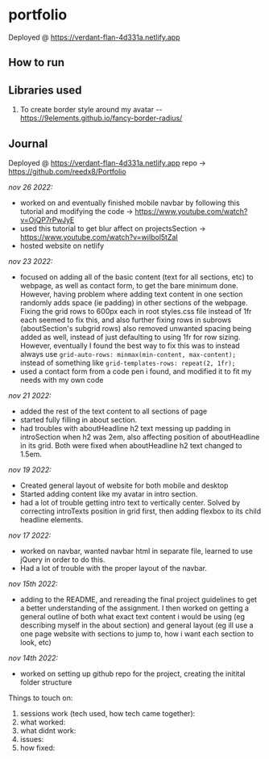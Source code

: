 # portfolio

Deployed @ https://verdant-flan-4d331a.netlify.app

## How to run

## Libraries used

1. To create border style around my avatar -- https://9elements.github.io/fancy-border-radius/

## Journal

Deployed @ https://verdant-flan-4d331a.netlify.app
repo -> https://github.com/reedx8/Portfolio

_nov 26 2022:_
- worked on and eventually finished mobile navbar by following this tutorial and modifying the code -> https://www.youtube.com/watch?v=OjQP7rPwJyE
- used this tutorial to get blur affect on projectsSection -> https://www.youtube.com/watch?v=wiIbol5tZaI
- hosted website on netlify

_nov 23 2022:_
- focused on adding all of the basic content (text for all sections, etc) to webpage, as well as contact form, to get the bare minimum done. However, having problem where adding text content in one section randomly adds space (ie padding) in other sections of the webpage. Fixing the grid rows to 600px each in root styles.css file instead of 1fr each seemed to fix this, and also further fixing rows in subrows (aboutSection's subgrid rows) also removed unwanted spacing being added as well, instead of just defaulting to using 1fr for row sizing. However, eventually I found the best way to fix this was to instead always use `grid-auto-rows: minmax(min-content, max-content);` instead of something like `grid-templates-rows: repeat(2, 1fr);`
- used a contact form from a code pen i found, and modified it to fit my needs with my own code

_nov 21 2022:_
- added the rest of the text content to all sections of page
- started fully filling in about section.
- had troubles with aboutHeadline h2 text messing up padding in introSection when h2 was 2em, also affecting position of aboutHeadline in its grid. Both were fixed when aboutHeadline h2 text changed to 1.5em.

_nov 19 2022:_

- Created general layout of website for both mobile and desktop
- Started adding content like my avatar in intro section.
- had a lot of trouble getting intro text to vertically center. Solved by correcting introTexts position in grid first, then adding flexbox to its child headline elements.

_nov 17 2022:_

- worked on navbar, wanted navbar html in separate file, learned to use jQuery in order to do this.
- Had a lot of trouble with the proper layout of the navbar.

_nov 15th 2022:_

- adding to the README, and rereading the final project guidelines to get a better understanding of the assignment. I then worked on getting a general outline of both what exact text content i would be using (eg describing myself in the about section) and general layout (eg ill use a one page website with sections to jump to, how i want each section to look, etc)

_nov 14th 2022:_

- worked on setting up github repo for the project, creating the initital folder structure

Things to touch on:

1. sessions work (tech used, how tech came together):
2. what worked:
3. what didnt work:
4. issues:
5. how fixed:
